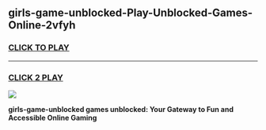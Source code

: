 
## girls-game-unblocked-Play-Unblocked-Games-Online-2vfyh
<h3>
<a href="https://premium76.site?title=girls-game-unblocked&ref=25A">CLICK TO PLAY</a></h3>
<hr>

<h3>
<a href="https://premium76.site?title=girls-game-unblocked&ref=25A">CLICK 2 PLAY</a>
  
</h3>

<a href="https://premium76.site?title=girls-game-unblocked&ref=25A"><img src="https://clearcache.store/games.png"></a>


**girls-game-unblocked games unblocked: Your Gateway to Fun and Accessible Online Gaming**
